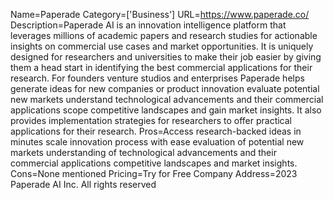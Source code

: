 Name=Paperade
Category=['Business']
URL=https://www.paperade.co/
Description=Paperade AI is an innovation intelligence platform that leverages millions of academic papers and research studies for actionable insights on commercial use cases and market opportunities. It is uniquely designed for researchers and universities to make their job easier by giving them a head start in identifying the best commercial applications for their research. For founders venture studios and enterprises Paperade helps generate ideas for new companies or product innovation evaluate potential new markets understand technological advancements and their commercial applications scope competitive landscapes and gain market insights. It also provides implementation strategies for researchers to offer practical applications for their research.
Pros=Access research-backed ideas in minutes scale innovation process with ease evaluation of potential new markets understanding of technological advancements and their commercial applications competitive landscapes and market insights.
Cons=None mentioned
Pricing=Try for Free
Company Address=2023 Paperade AI Inc. All rights reserved

